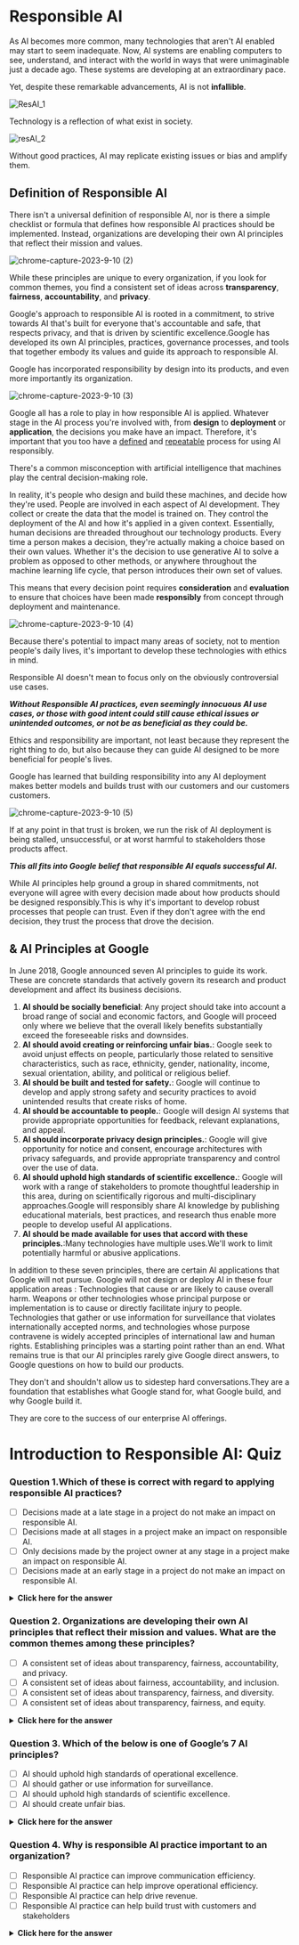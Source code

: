 # Responsible AI

As AI becomes more common, many technologies that aren't AI enabled may start to seem inadequate.
Now, AI systems are enabling computers to see, understand, and interact with the world in ways that were unimaginable just a decade ago.
These systems are developing at an extraordinary pace.

Yet, despite these remarkable advancements, AI is not **infallible**.


![ResAI_1](https://github.com/nildenist/Generative-AI/assets/28653377/17b5945c-9e57-4ea5-8f72-ff77bacb2bf8)

Technology is a reflection of what exist in society.

![resAI_2](https://github.com/nildenist/Generative-AI/assets/28653377/bbab9ac1-6fd5-4036-90d2-6ec6ca1eb55d)

Without good practices, AI may replicate existing issues or bias and amplify them.

## Definition of Responsible AI

There isn't a universal definition of responsible AI, nor is there a simple checklist or formula that defines how responsible AI practices should be implemented.
Instead, organizations are developing their own AI principles that reflect their mission and values.


![chrome-capture-2023-9-10 (2)](https://github.com/nildenist/Generative-AI/assets/28653377/a9b7838a-469d-415c-be2f-fa1638b4f54c) 

While these principles are unique to every organization, if you look for common themes, you find a consistent set of ideas across **transparency**, **fairness**, **accountability**, and **privacy**.

Google's approach to responsible AI is rooted in a commitment, to strive towards AI that's built for everyone that's accountable and safe, that respects privacy, and that is driven by scientific excellence.Google has developed its own AI principles, practices, governance processes, and tools that together embody its values and guide its approach to responsible AI.

Google has incorporated responsibility by design into its products, and even more importantly its organization.

![chrome-capture-2023-9-10 (3)](https://github.com/nildenist/Generative-AI/assets/28653377/30681b17-c0db-436d-aca2-37cc7c9a66e8)


Google all has a role to play in how responsible AI is applied. Whatever stage in the AI process you're involved with, from **design** to **deployment** or **application**, the decisions you make have an impact. Therefore, it's important that you too have a <ins>defined</ins> and <ins>repeatable</ins> process for using AI responsibly.

There's a common misconception with artificial intelligence that machines play the central decision-making role. 

In reality, it's people who design and build these machines, and decide how they're used.
People are involved in each aspect of AI development.
They collect or create the data that the model is trained on.
They control the deployment of the AI and how it's applied in a given context.
Essentially, human decisions are threaded throughout our technology products.
Every time a person makes a decision, they're actually making a choice based on their own values.
Whether it's the decision to use generative AI to solve a problem as opposed to other methods, or anywhere throughout the machine learning life cycle, that person introduces their own set of values.

This means that every decision point requires **consideration** and **evaluation** to ensure that choices have been made **responsibly** from concept through deployment and maintenance.

![chrome-capture-2023-9-10 (4)](https://github.com/nildenist/Generative-AI/assets/28653377/b1f81bed-a09a-434c-8c7d-95fd86e776bd)

Because there's potential to impact many areas of society, not to mention people's daily lives, it's important to develop these technologies with ethics in mind.

Responsible AI doesn't mean to focus only on the obviously controversial use cases.

***Without Responsible AI practices, even seemingly innocuous AI use cases, or those with good intent could still cause ethical issues or unintended outcomes, or not be as beneficial as they could be.***

Ethics and responsibility are important, not least because they represent the right thing to do, but also because they can guide AI designed to be more beneficial for people's lives.

Google has learned that building responsibility into any AI deployment makes better models and builds trust with our customers and our customers customers. 

![chrome-capture-2023-9-10 (5)](https://github.com/nildenist/Generative-AI/assets/28653377/ab71d07d-438e-4bb8-bc46-e5cc4563de77)

If at any point in that trust is broken, we run the risk of AI deployment is being stalled, unsuccessful, or at worst harmful to stakeholders those products affect.


***This all fits into Google belief that responsible AI equals successful AI.***


While AI principles help ground a group in shared commitments, not everyone will agree with every decision made about how products should be designed responsibly.This is why it's important to develop robust processes that people can trust. Even if they don't agree with the end decision, they trust the process that drove the decision.

## & AI Principles at Google

In June 2018, Google announced seven AI principles to guide its work.
These are concrete standards that actively govern its research and product development and affect its business decisions.
1. **AI should be socially beneficial**: Any project should take into account a broad range of social and economic factors, and Google will proceed only where we believe that the overall likely benefits substantially exceed the foreseeable risks and downsides.
2. **AI should avoid creating or reinforcing unfair bias.**: Google seek to avoid unjust effects on people, particularly those related to sensitive characteristics, such as race, ethnicity, gender, nationality, income, sexual orientation, ability, and political or religious belief.
3. **AI should be built and tested for safety.**: Google will continue to develop and apply strong safety and security practices to avoid unintended results that create risks of home.
4. **AI should be accountable to people.**: Google will design AI systems that provide appropriate opportunities for feedback, relevant explanations, and appeal.
5. **AI should incorporate privacy design principles.**: Google will give opportunity for notice and consent, encourage architectures with privacy safeguards, and provide appropriate transparency and control over the use of data.
6. **AI should uphold high standards of scientific excellence.**: Google will work with a range of stakeholders to promote thoughtful leadership in this area, during on scientifically rigorous and multi-disciplinary approaches.Google will responsibly share AI knowledge by publishing educational materials, best practices, and research thus enable more people to develop useful AI applications.
7. **AI should be made available for uses that accord with these principles.**:Many technologies have multiple uses.We'll work to limit potentially harmful or abusive applications.

In addition to these seven principles, there are certain AI applications that Google will not pursue. Google will not design or deploy AI in these four application areas : Technologies that cause or are likely to cause overall harm. 
Weapons or other technologies whose principal purpose or implementation is to cause or directly facilitate injury to people. Technologies that gather or use information for surveillance that violates internationally accepted norms, and technologies whose purpose contravene is widely accepted principles of international law and human rights. Establishing principles was a starting point rather than an end.
What remains true is that our AI principles rarely give Google direct answers, to Google questions on how to build our products.
   
They don't and shouldn't allow us to sidestep hard conversations.They are a foundation that establishes what Google stand for, what Google build, and why Google build it.


They are core to the success of our enterprise AI offerings.


# Introduction to Responsible AI: Quiz

<h3> Question 1.Which of these is correct with regard to applying responsible AI practices? </h3>

- [ ] Decisions made at a late stage in a project do not make an impact on responsible AI. <br/>
- [ ] Decisions made at all stages in a project make an impact on responsible AI. <br/>
- [ ] Only decisions made by the project owner at any stage in a project make an impact on responsible AI. <br/>
- [ ] Decisions made at an early stage in a project do not make an impact on responsible AI. <br/>
</div>

<details>
  <summary><b>Click here for the answer</b></summary>
<br>
<div id="q79" class="collapse">
- [ ] Decisions made at a late stage in a project do not make an impact on responsible AI. <br/>
- [x] Decisions made at all stages in a project make an impact on responsible AI. <br/>
- [ ] Only decisions made by the project owner at any stage in a project make an impact on responsible AI. <br/>
- [ ] Decisions made at an early stage in a project do not make an impact on responsible AI. <br/>                        

 </b>
</div>
</details>


<h3> Question 2. Organizations are developing their own AI principles that reflect their mission and values. What are the common themes among these principles? </h3>

- [ ] A consistent set of ideas about transparency, fairness, accountability, and privacy. <br/>
- [ ] A consistent set of ideas about fairness, accountability, and inclusion. <br/>
- [ ] A consistent set of ideas about transparency, fairness, and diversity. <br/>
- [ ] A consistent set of ideas about transparency, fairness, and equity. <br/>
</div>

<details>
  <summary><b>Click here for the answer</b></summary>
<br>
<div id="q79" class="collapse">
   
- [x] A consistent set of ideas about transparency, fairness, accountability, and privacy. <br/>
- [ ] A consistent set of ideas about fairness, accountability, and inclusion. <br/>
- [ ] A consistent set of ideas about transparency, fairness, and diversity. <br/>
- [ ] A consistent set of ideas about transparency, fairness, and equity. <br/>

 </b>
</div>
</details>


<h3> Question 3. Which of the below is one of Google’s 7 AI principles? </h3>

- [ ] AI should uphold high standards of operational excellence.
- [ ] AI should gather or use information for surveillance.
- [ ] AI should uphold high standards of scientific excellence.
- [ ] AI should create unfair bias.

</div>

<details>
  <summary><b>Click here for the answer</b></summary>
<br>
<div id="q79" class="collapse">
  
- [ ] AI should uphold high standards of operational excellence.
- [ ] AI should gather or use information for surveillance.
- [x] AI should uphold high standards of scientific excellence.
- [ ] AI should create unfair bias.

 </b>
</div>
</details>

<h3> Question 4. Why is responsible AI practice important to an organization? </h3>

- [ ] Responsible AI practice can improve communication efficiency.
- [ ] Responsible AI practice can help improve operational efficiency.
- [ ] Responsible AI practice can help drive revenue.
- [ ] Responsible AI practice can help build trust with customers and stakeholders

</div>

<details>
  <summary><b>Click here for the answer</b></summary>
<br>
<div id="q79" class="collapse">
  
- [ ] Responsible AI practice can improve communication efficiency.
- [ ] Responsible AI practice can help improve operational efficiency.
- [ ] Responsible AI practice can help drive revenue.
- [x] Responsible AI practice can help build trust with customers and stakeholders

 </b>
</div>
</details>




